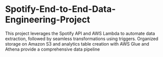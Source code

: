# Spotify-End-to-End-Data-Engineering-Project
This project leverages the Spotify API and AWS Lambda to automate data extraction, followed by seamless transformations using triggers. Organized storage on Amazon S3 and analytics table creation with AWS Glue and Athena provide a comprehensive data pipeline
